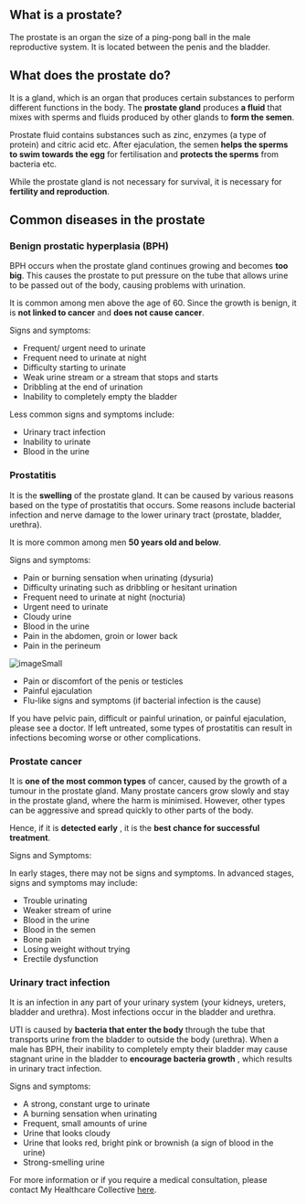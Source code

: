 ## What is a prostate?

The prostate is an organ the size of a ping-pong ball in the male reproductive system. It is located between the penis and the bladder.

## What does the prostate do?

It is a gland, which is an organ that produces certain substances to perform different functions in the body. The **prostate gland** produces **a fluid** that mixes with sperms and fluids produced by other glands to **form the semen**.

Prostate fluid contains substances such as zinc, enzymes (a type of protein) and citric acid etc. After ejaculation, the semen **helps the sperms to swim towards the egg** for fertilisation and **protects the sperms** from bacteria etc.

While the prostate gland is not necessary for survival, it is necessary for **fertility and reproduction**.

## Common diseases in the prostate

### Benign prostatic hyperplasia (BPH)

BPH occurs when the prostate gland continues growing and becomes **too big**. This causes the prostate to put pressure on the tube that allows urine to be passed out of the body, causing problems with urination.

It is common among men above the age of 60. Since the growth is benign, it is **not linked to cancer** and **does not cause cancer**.

Signs and symptoms:

- Frequent/ urgent need to urinate
- Frequent need to urinate at night
- Difficulty starting to urinate
- Weak urine stream or a stream that stops and starts
- Dribbling at the end of urination
- Inability to completely empty the bladder

Less common signs and symptoms include:

- Urinary tract infection
- Inability to urinate
- Blood in the urine

### Prostatitis

It is the **swelling** of the prostate gland. It can be caused by various reasons based on the type of prostatitis that occurs. Some reasons include bacterial infection and nerve damage to the lower urinary tract (prostate, bladder, urethra).

It is more common among men **50 years old and below**.

Signs and symptoms:

- Pain or burning sensation when urinating (dysuria)
- Difficulty urinating such as dribbling or hesitant urination
- Frequent need to urinate at night (nocturia)
- Urgent need to urinate
- Cloudy urine
- Blood in the urine
- Pain in the abdomen, groin or lower back
- Pain in the perineum

![imageSmall](/assets/post-images/post11a.png#center)

- Pain or discomfort of the penis or testicles
- Painful ejaculation
- Flu-like signs and symptoms (if bacterial infection is the cause)

If you have pelvic pain, difficult or painful urination, or painful ejaculation, please see a doctor. If left untreated, some types of prostatitis can result in infections becoming worse or other complications.

### Prostate cancer

It is **one of the most common types** of cancer, caused by the growth of a tumour in the prostate gland. Many prostate cancers grow slowly and stay in the prostate gland, where the harm is minimised. However, other types can be aggressive and spread quickly to other parts of the body.

Hence, if it is **detected early** , it is the **best chance for successful treatment**.

Signs and Symptoms:

In early stages, there may not be signs and symptoms. In advanced stages, signs and symptoms may include:

- Trouble urinating
- Weaker stream of urine
- Blood in the urine
- Blood in the semen
- Bone pain
- Losing weight without trying
- Erectile dysfunction

### Urinary tract infection

It is an infection in any part of your urinary system (your kidneys, ureters, bladder and urethra). Most infections occur in the bladder and urethra.

UTI is caused by **bacteria that enter the body** through the tube that transports urine from the bladder to outside the body (urethra). When a male has BPH, their inability to completely empty their bladder may cause stagnant urine in the bladder to **encourage bacteria growth** , which results in urinary tract infection.

Signs and symptoms:

- A strong, constant urge to urinate
- A burning sensation when urinating
- Frequent, small amounts of urine
- Urine that looks cloudy
- Urine that looks red, bright pink or brownish (a sign of blood in the urine)
- Strong-smelling urine

For more information or if you require a medical consultation, please contact My Healthcare Collective [here](https://www.myhealthcarecollective.com/contact-us).
